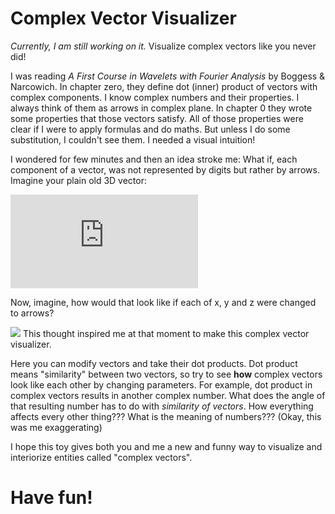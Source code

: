 # Complex Vector Visualizer
_Currently, I am still working on it._
Visualize complex vectors like you never did!

I was reading *A First Course in Wavelets with Fourier Analysis* by Boggess & Narcowich. In chapter zero, they define dot (inner) product of vectors with complex components. I know complex numbers and their properties. I always think of them as arrows in complex plane. In chapter 0 they wrote some properties that those vectors satisfy.  All of those properties were clear if I were to apply formulas and do maths. But unless I do some substitution, I couldn't see them. I needed a visual intuition!

I wondered for few minutes and then an idea stroke me: What if, each component of a vector, was not represented by digits but rather by arrows. Imagine your plain old 3D vector:

![3D Vector](https://latex.codecogs.com/gif.latex?%5CLARGE%20%5Cbegin%7Bpmatrix%7D%20x%5C%5C%20y%5C%5C%20z%5C%5C%20%5Cend%7Bpmatrix%7D) 

Now, imagine, how would that look like if each of x, y and z were changed to arrows?

![](https://i.ibb.co/6r9K3kY/dd.png)
This thought inspired me at that moment to make this complex vector visualizer.

Here you can modify vectors and take their dot products. 
Dot product means "similarity" between two vectors, so try to see **how** complex vectors look like each other by changing parameters. For example, dot product in complex vectors results in another complex number. What does the angle of that resulting number has to do with _similarity of vectors_. How everything affects every other thing??? What is the meaning of numbers??? (Okay, this was me exaggerating)


I hope this toy gives both you and me a new and funny way to visualize and interiorize entities called "complex vectors". 
# Have fun!
